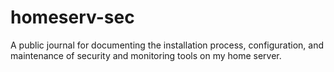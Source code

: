 # homeserv-sec

A public journal for documenting the installation process, configuration, and maintenance of security and monitoring tools on my home server.
